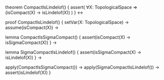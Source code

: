 theorem CompactIsLindelof() {
  assert(
    ∀X: TopologicalSpace ⇒
    (isCompact(X) → isLindelof(X))
  )
} ↔

proof CompactIsLindelof() {
  setVar(X: TopologicalSpace) →
  assume(isCompact(X)) →

  lemma CompactIsSigmaCompact() {
    assert(isCompact(X) → isSigmaCompact(X))
  } →

  lemma SigmaCompactIsLindelof() {
    assert(isSigmaCompact(X) → isLindelof(X))
  } →

  apply(CompactIsSigmaCompact()) →
  apply(SigmaCompactIsLindelof()) →
  assert(isLindelof(X))
}